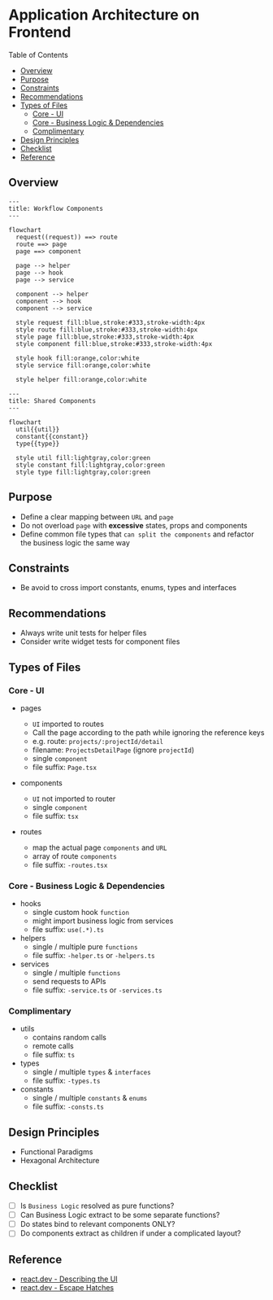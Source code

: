 # Application Architecture on Frontend <!-- omit in toc -->

Table of Contents

- [Overview](#overview)
- [Purpose](#purpose)
- [Constraints](#constraints)
- [Recommendations](#recommendations)
- [Types of Files](#types-of-files)
  - [Core - UI](#core---ui)
  - [Core - Business Logic \& Dependencies](#core---business-logic--dependencies)
  - [Complimentary](#complimentary)
- [Design Principles](#design-principles)
- [Checklist](#checklist)
- [Reference](#reference)

## Overview

```mermaid
---
title: Workflow Components
---

flowchart
  request((request)) ==> route
  route ==> page
  page ==> component

  page --> helper
  page --> hook
  page --> service

  component --> helper
  component --> hook
  component --> service

  style request fill:blue,stroke:#333,stroke-width:4px
  style route fill:blue,stroke:#333,stroke-width:4px
  style page fill:blue,stroke:#333,stroke-width:4px
  style component fill:blue,stroke:#333,stroke-width:4px

  style hook fill:orange,color:white
  style service fill:orange,color:white

  style helper fill:orange,color:white
```

```mermaid
---
title: Shared Components
---

flowchart
  util{{util}}
  constant{{constant}}
  type{{type}}

  style util fill:lightgray,color:green
  style constant fill:lightgray,color:green
  style type fill:lightgray,color:green
```

## Purpose

- Define a clear mapping between `URL` and `page`
- Do not overload `page` with **excessive** states, props and components
- Define common file types that `can split the components` and refactor the business logic the same way

## Constraints

- Be avoid to cross import constants, enums, types and interfaces

## Recommendations

- Always write unit tests for helper files
- Consider write widget tests for component files

## Types of Files

### Core - UI

- pages
  - `UI` imported to routes
  - Call the page according to the path while ignoring the reference keys
  - e.g. route: `projects/:projectId/detail`
  - filename: `ProjectsDetailPage` (ignore `projectId`)
  - single `component`
  - file suffix: `Page.tsx`

- components
  - `UI` not imported to router
  - single `component`
  - file suffix: `tsx`

- routes
  - map the actual page `components` and `URL`
  - array of route `components`
  - file suffix: `-routes.tsx`

### Core - Business Logic & Dependencies

- hooks
  - single custom hook `function`
  - might import business logic from services
  - file suffix: `use(.*).ts`
- helpers
  - single / multiple pure `functions`
  - file suffix: `-helper.ts` or `-helpers.ts`
- services
  - single / multiple `functions`
  - send requests to APIs
  - file suffix: `-service.ts` or `-services.ts`

### Complimentary

- utils
  - contains random calls
  - remote calls
  - file suffix: `ts`
- types
  - single / multiple `types` & `interfaces`
  - file suffix: `-types.ts`
- constants
  - single / multiple `constants` & `enums`
  - file suffix: `-consts.ts`

<!-- ## When to have a new -->

## Design Principles

- Functional Paradigms
- Hexagonal Architecture

## Checklist

- [ ] Is `Business Logic` resolved as pure functions?
- [ ] Can Business Logic extract to be some separate functions?
- [ ] Do states bind to relevant components ONLY?
- [ ] Do components extract as children if under a complicated layout?

## Reference

- [react.dev - Describing the UI](https://react.dev/learn/describing-the-ui "https://react.dev/learn/describing-the-ui")
- [react.dev - Escape Hatches](https://react.dev/learn/escape-hatches "https://react.dev/learn/escape-hatches")
